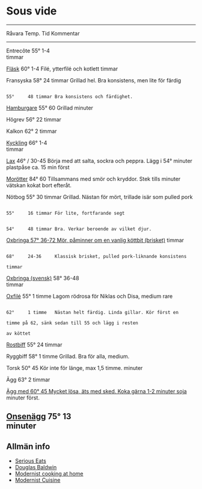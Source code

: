 # Sous vide

  --------------------------------------------------------------------------------------------------------------------------------------------------------------------------------------------
  Råvara                                                                                                                   Temp.   Tid       Kommentar
  ------------------------------------------------------------------------------------------------------------------------ ------- --------- -------------------------------------------------
  Entrecôte                                                                                                                55°     1-4       
                                                                                                                                   timmar    

  [Fläsk](http://www.seriouseats.com/2016/04/food-lab-complete-guide-to-sous-vide-pork-chops.html#time)                    60°     1-4       Filé, ytterfilé och kotlett
                                                                                                                                   timmar    

  Fransyska                                                                                                                58°     24 timmar Grillad hel. Bra konsistens, men lite för färdig

                                                                                                                           55°     48 timmar Bra konsistens och färdighet.

  [Hamburgare](http://www.seriouseats.com/recipes/2010/06/sous-vide-burgers-recipe.html)                                   55°     60        Grillad
                                                                                                                                   minuter   

  Högrev                                                                                                                   56°     22 timmar 

  Kalkon                                                                                                                   62°     2 timmar  

  [Kyckling](http://www.seriouseats.com/2015/07/the-food-lab-complete-guide-to-sous-vide-chicken-breast.html)              66°     1-4       
                                                                                                                                   timmar    

  [Lax](http://www.seriouseats.com/recipes/2016/08/sous-vide-salmon-recipe.html)                                           46° /   30-45     Börja med att salta, sockra och peppra. Lägg i
                                                                                                                           54°     minuter   plastpåse ca. 15 min först

  [Morötter](http://www.seriouseats.com/recipes/2010/06/sous-vide-glazed-carrots-recipe.html)                              84°     60        Tillsammans med smör och kryddor. Stek tills
                                                                                                                                   minuter   vätskan kokat bort efteråt.

  Nötbog                                                                                                                   55°     30 timmar Grillad. Nästan för mört, trillade isär som
                                                                                                                                             pulled pork

                                                                                                                           55°     16 timmar För lite, fortfarande segt

                                                                                                                           54°     48 timmar Bra. Verkar beroende av vilket djur.

  [Oxbringa                                                                                                                57°     36-72     Mör, påminner om en vanlig köttbit
  (brisket)](https://www.seriouseats.com/recipes/2016/08/sous-vide-barbecue-smoked-bbq-brisket-texas-recipe.html)                  timmar    

                                                                                                                           68°     24-36     Klassisk brisket, pulled pork-liknande konsistens
                                                                                                                                   timmar    

  [Oxbringa (svensk)](http://niklash.blogspot.se/2014/12/sous-vide-oxbringa-med-pepparrotssas.html)                        58°     36-48     
                                                                                                                                   timmar    

  [Oxfilé](http://www.seriouseats.com/2015/06/food-lab-complete-guide-to-sous-vide-steak.html)                             55°     1 timme   Lagom rödrosa för Niklas och Disa, medium rare

                                                                                                                           62°     1 timme   Nästan helt färdig. Linda gillar. Kör först en
                                                                                                                                             timme på 62, sänk sedan till 55 och lägg i resten
                                                                                                                                             av köttet

  [Rostbiff](http://www.barariktigmat.se/index.php/teknik/sous-vide/item/353-rostbiff-sous-vide-och-vad-man-gor-med-den)   55°     24 timmar 

  Ryggbiff                                                                                                                 58°     1 timme   Grillad. Bra för alla, medium.

  Torsk                                                                                                                    50°     45        Kör inte för länge, max 1,5 timme.
                                                                                                                                   minuter   

  Ägg                                                                                                                      63°     2 timmar  

  [Ägg med                                                                                                                 60°     45        Mycket lösa, äts med sked. Koka gärna 1-2 minuter
  soja](http://www.seriouseats.com/recipes/2014/09/singapore-style-soft-cooked-eggs-with-kaya-jam-and-toast-recipe.html)           minuter   först.

  [Onsenägg](http://www.seriouseats.com/2016/08/how-to-make-onsen-tamago-japanese-poached-egg.html)                        75°     13        
                                                                                                                                   minuter   
  --------------------------------------------------------------------------------------------------------------------------------------------------------------------------------------------

## Allmän info

-   [Serious Eats](http://www.seriouseats.com/sous_vide_101/)
-   [Douglas Baldwin](http://douglasbaldwin.com/sous-vide.html#Top)
-   [Modernist cooking at home](http://www.modernistcookingathome.com)
-   [Modernist Cuisine](http://modernistcuisine.com/mc-recipes/)
